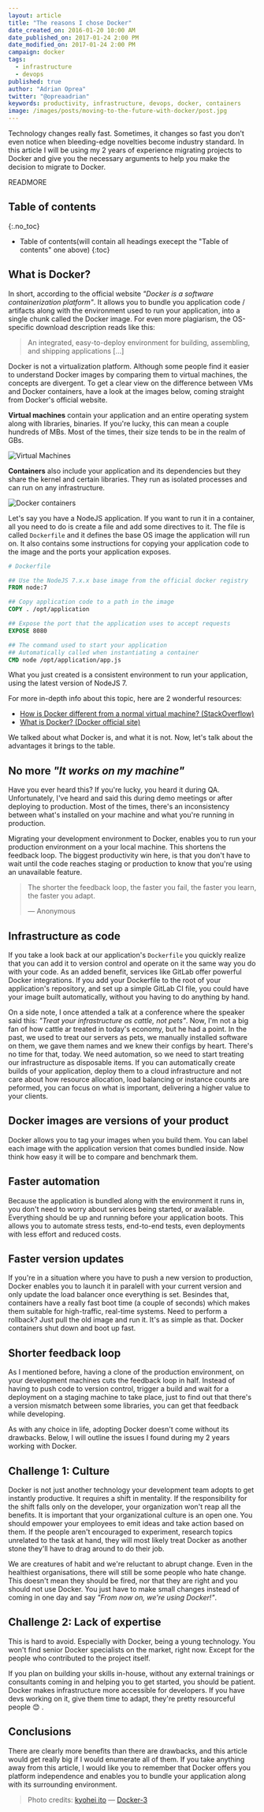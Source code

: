 ```yaml
---
layout: article
title: "The reasons I chose Docker"
date_created_on: 2016-01-20 10:00 AM
date_published_on: 2017-01-24 2:00 PM
date_modified_on: 2017-01-24 2:00 PM
campaign: docker
tags:
  - infrastructure
  - devops
published: true
author: "Adrian Oprea"
twitter: "@opreaadrian"
keywords: productivity, infrastructure, devops, docker, containers
image: /images/posts/moving-to-the-future-with-docker/post.jpg
---
```


Technology changes really fast. Sometimes, it changes so fast you don't even
notice when bleeding-edge novelties become industry standard.
In this article I will be using my 2 years of experience migrating projects to
Docker and give you the necessary arguments to help you make the decision to
migrate to Docker.

READMORE

## Table of contents
{:.no_toc}

* Table of contents(will contain all headings execept the "Table of contents" one above)
{:toc}

## What is Docker?

In short, according to the official website *"Docker is a software containerization platform"*.
It allows you to bundle you application code / artifacts along with the
environment used to run your application, into a single chunk called the Docker image.
For even more plagiarism, the OS-specific download description reads like this:

> An integrated, easy-to-deploy environment for building, assembling,
> and shipping applications [...]

Docker is not a virtualization platform. Although some people find it easier to
understand Docker images by comparing them to virtual machines, the concepts
are divergent.
To get a clear view on the difference between VMs and Docker containers, have a look
at the images below, coming straight from Docker's official website.

**Virtual machines** contain your application and an entire operating system along with libraries,
binaries. If you're lucky, this can mean a couple hundreds of MBs. Most of the times, their size
tends to be in the realm of GBs.

![Virtual Machines](/images/posts/moving-to-the-future-with-docker/WhatIsDocker_2_VMs_0-2_2.png)

**Containers** also include your application and its dependencies but they share the kernel and certain
libraries. They run as isolated processes and can run on any infrastructure.

![Docker containers](/images/posts/moving-to-the-future-with-docker/WhatIsDocker_3_Containers_2_0.png)

Let's say you have a NodeJS application. If you want to run it in a container,
all you need to do is create a file and add some directives to it.
The file is called `Dockerfile` and it defines the base OS image
the application will run on. It also contains some instructions for copying
your application code to the image and the ports your application exposes.

```dockerfile
# Dockerfile

## Use the NodeJS 7.x.x base image from the official docker registry
FROM node:7

## Copy application code to a path in the image
COPY . /opt/application

## Expose the port that the application uses to accept requests
EXPOSE 8080

## The command used to start your application
## Automatically called when instantiating a container
CMD node /opt/application/app.js
```

What you just created is a consistent environment to run your application, using
the latest version of NodeJS 7.

For more in-depth info about this topic, here are 2 wonderful resources:

- [How is Docker different from a normal virtual machine? (StackOverflow)](http://stackoverflow.com/questions/16047306/how-is-docker-different-from-a-normal-virtual-machine)
- [What is Docker? (Docker official site)](https://www.docker.com/what-docker)

We talked about what Docker is, and what it is not. Now, let's talk about the advantages
it brings to the table.

## No more *"It works on my machine"*

Have you ever heard this? If you're lucky, you heard it during QA. Unfortunately,
I've heard and said this during demo meetings or after deploying to production.
Most of the times, there's an inconsistency between what's installed on your machine and
what you're running in production.

Migrating your development environment to Docker, enables you to run your production
environment on a your local machine. This shortens the feedback loop.
The biggest productivity win here, is that you don't have to wait until the code reaches
staging or production to know that you're using an unavailable feature.

> The shorter the feedback loop, the faster you fail, the faster you learn, the faster you adapt.
>
> &mdash; Anonymous

## Infrastructure as code

If you take a look back at our application's `Dockerfile` you quickly realize that
you can add it to version control and operate on it the same way you do with your code.
As an added benefit, services like GitLab offer powerful Docker integrations. If you add
your Dockerfile to the root of your application's repository, and set up a simple GitLab CI
file, you could have your image built automatically, without you having to do anything by hand.

On a side note, I once attended a talk at a conference where the speaker said this:
*"Treat your infrastructure as cattle, not pets"*.
Now, I'm not a big fan of how cattle ar treated in today's economy, but he had
a point. In the past, we used to treat our servers as pets, we manually installed software
on them, we gave them names and we knew their configs by heart. There's no time for that,
today. We need automation, so we need to start treating our infrastructure as disposable items.
If you can automatically create builds of your application, deploy them to a cloud infrastructure
and not care about how resource allocation, load balancing or instance counts are peformed,
you can focus on what is important, delivering a higher value to your clients.

## Docker images are versions of your product

Docker allows you to tag your images when you build them. You can
label each image with the application version that comes bundled inside.
Now think how easy it will be to compare and benchmark them.

## Faster automation

Because the application is bundled along with the environment it runs in, you don't
need to worry about services being started, or available. Everything should be up
and running before your application boots. This allows you to automate stress
tests, end-to-end tests, even deployments with less effort and reduced costs.

## Faster version updates

If you're in a situation where you have to push a new version to production, Docker
enables you to launch it in paralell with your current version and only update the
load balancer once everything is set. Besindes that, containers have a really fast boot time (a couple of seconds)
which makes them suitable for high-traffic, real-time systems.
Need to perform a rollback? Just pull the old image and run it. It's as  simple as that.
Docker containers shut down and boot up fast.

## Shorter feedback loop

As I mentioned before, having a clone of the production environment, on your development
machines cuts the feedback loop in half. Instead of having to push code to version control,
trigger a build and wait for a deployment on a staging machine to take place, just to find out
that there's a version mismatch between some libraries, you can get that feedback while
developing.

As with any choice in life, adopting Docker doesn't come without its drawbacks. Below,
I will outline the issues I found during my 2 years working with Docker.

## Challenge 1: Culture

Docker is not just another technology your development team adopts to get instantly productive.
It requires a shift in mentality.
If the responsibility for the shift falls only on the developer, your organization
won't reap all the benefits.
It is important that your organizational culture is an open one.
You should empower your employees to emit ideas and take action based on them.
If the people aren't encouraged to experiment, research topics
unrelated to the task at hand, they will most likely treat Docker as another stone
they'll have to drag around to do their job.

We are creatures of habit and we're reluctant to abrupt change. Even in the healthiest
organisations, there will still be some people who hate change. This doesn't mean they
should be fired, nor that they are right and you should not use Docker. You just have
to make small changes instead of coming in one day and say *"From now on, we're using Docker!"*.

## Challenge 2: Lack of expertise

This is hard to avoid. Especially with Docker, being a young technology. You won't find
senior Docker specialists on the market, right now. Except for the people who contributed to the project
itself.

If you plan on building your skills in-house, without any external trainings or
consultants coming in and helping you to get started, you should be patient. Docker makes
infrastructure more accessible for developers. If you have devs working on it, give
them time to adapt, they're pretty resourceful people 😊 .

## Conclusions

There are clearly more benefits than there are drawbacks, and this article would get really big
if I would enumerate all of them.
If you take anything away from this article, I would like you to remember that Docker offers you
platform independence and enables you to bundle your application along with its surrounding environment.

> Photo credits:
> [kyohei ito](https://www.flickr.com/photos/134416355@N07/) &mdash; [Docker-3](https://flic.kr/p/Q2dWtq)

